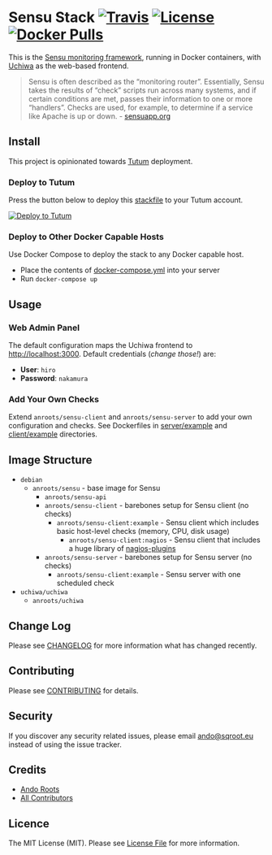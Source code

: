 # Sensu Stack [![Travis](https://img.shields.io/travis/anroots/sensu-stack.svg)](https://travis-ci.org/anroots/sensu-stack) [![License](https://img.shields.io/badge/license-MIT-brightgreen.svg)](https://github.com/anroots/sensu-stack/blob/master/LICENSE.md) [![Docker Pulls](https://img.shields.io/docker/pulls/anroots/sensu.svg)](https://hub.docker.com/r/anroots/sensu)

This is the [Sensu monitoring framework](https://sensuapp.org), running in Docker containers, with [Uchiwa](https://github.com/sensu/uchiwa) as the web-based frontend.

> Sensu is often described as the “monitoring router”. Essentially, Sensu takes the results of “check” scripts run across many systems, and if certain conditions are met, passes their information to one or more “handlers”. Checks are used, for example, to determine if a service like Apache is up or down. - [sensuapp.org](https://sensuapp.org/docs/latest/overview)

## Install

This project is opinionated towards [Tutum](https://tutum.co) deployment.

### Deploy to Tutum

Press the button below to deploy this [stackfile](https://stackfiles.io/registry/56477c358ba74c01008d72f1) to your Tutum account.

[![Deploy to Tutum](https://s.tutum.co/deploy-to-tutum.svg)](https://dashboard.tutum.co/stack/deploy/?repo=https://github.com/anroots/sensu-stack)

### Deploy to Other Docker Capable Hosts

Use Docker Compose to deploy the stack to any Docker capable host.

- Place the contents of [docker-compose.yml](docker-compose.yml) into your server
- Run `docker-compose up`

## Usage

### Web Admin Panel

The default configuration maps the Uchiwa frontend to [http://localhost:3000](http://localhost:3000). Default credentials (*change those!*) are:

- **User**: `hiro`
- **Password**: `nakamura`

### Add Your Own Checks

Extend `anroots/sensu-client` and `anroots/sensu-server` to add your own configuration and checks. See Dockerfiles in [server/example](server/example) and [client/example](client/example) directories.

## Image Structure

- `debian`
  - `anroots/sensu` - base image for Sensu
    - `anroots/sensu-api`
    - `anroots/sensu-client` - barebones setup for Sensu client (no checks)
      - `anroots/sensu-client:example` - Sensu client which includes basic host-level checks (memory, CPU, disk usage)
        - `anroots/sensu-client:nagios` - Sensu client that includes a huge library of [nagios-plugins](https://github.com/harisekhon/nagios-plugins)
    - `anroots/sensu-server` - barebones setup for Sensu server (no checks)
      - `anroots/sensu-client:example` - Sensu server with one scheduled check
- `uchiwa/uchiwa`
  - `anroots/uchiwa`

## Change Log

Please see [CHANGELOG](CHANGELOG.md) for more information what has changed recently.

## Contributing

Please see [CONTRIBUTING](CONTRIBUTING.md) for details.

## Security

If you discover any security related issues, please email ando@sqroot.eu instead of using the issue tracker.

## Credits

- [Ando Roots](http://sqroot.eu)
- [All Contributors](../../contributors)

## Licence

The MIT License (MIT). Please see [License File](LICENSE.md) for more information.